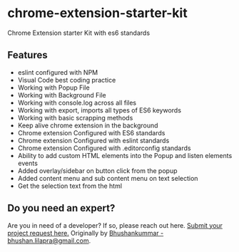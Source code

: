 # chrome-extension-starter-kit
Chrome Extension starter Kit with es6 standards

## Features
- eslint configured with NPM
- Visual Code best coding practice
- Working with Popup File
- Working with Background File
- Working with console.log across all files
- Working with export, imports all types of ES6 keywords
- Working with basic scrapping methods
- Keep alive chrome extension in the background
- Chrome extension Configured with ES6 standards
- Chrome extension Configured with eslint standards
- Chrome extension Configured with .editorconfig standards
- Ability to add custom HTML elements into the Popup and listen elements events
- Added overlay/sidebar on button click from the popup
- Added content menu and sub content menu on text selection
- Get the selection text from the html

## Do you need an expert?

Are you in need of a developer? If so, please reach out here. [Submit your project request here.](https://goo.gl/forms/UofdG5GY5iHMoUWg2)
Originally by [Bhushankummar - bhushan.lilapra@gmail.com](mailto:bhushan.lilapra@gmail.com).
